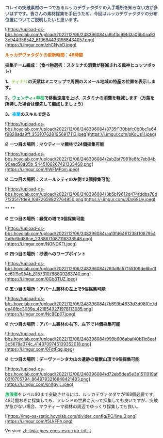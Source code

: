 <span style="color: rgb(68, 84, 106)">**コレイの突破素材の一つであるルッカデヴァタダケの入手場所を知らない方が多いはずです。皆さんの素材採集を手伝うため、今回はルッカデヴァタダケの分布位置についてご説明したいと思います。**</span>

![https://upload-os-bbs.hoyolab.com/upload/2022/12/06/248396084/a8bf3c99fd3a06b0aa933c944ff56542_6106944331988434057.png](https://i.imgur.com/zhCNybD.jpeg)



<span style="color: rgb(226, 100, 0)">**ルッカデヴァタダケの更新時間：48時間**</span>

**採集チーム編成：（食べ物選択：スタミナの消費が軽減される風神ヒュッツポット）**

**1、**<span style="color: rgb(146, 208, 80)">**ティナリ**</span>**の天賦はミニマップで周囲のスメール地域の特産の位置を表示します。**

**2、**<span style="color: rgb(0, 176, 80)">**ウェンティ+早柚**</span>**で移動速度を上げ、スタミナの消費を軽減します（万葉を所持した場合は優先して編成しましょう）**

**3、**<span style="color: rgb(0, 176, 240)">**夜蘭**</span>**のスキルで走る**

![https://upload-os-bbs.hoyolab.com/upload/2022/12/06/248396084/3735f130bbfc0b0bc1e64f9828ada9ff_3531076281956917113.jpeg](https://i.imgur.com/pKoUs1I.jpeg)



 

Ø  **一つ目の場所：マウティーマ稠林で24個採集可能**

![https://upload-os-bbs.hoyolab.com/upload/2022/12/06/248396084/2ab2bf7991fe8fc7eb94b90aad58a05b_5445106267421333468.png](https://i.imgur.com/hWFMPom.jpeg)



Ø  **二つ目の場所：スメールシティの左側で2個採集可能**

![https://upload-os-bbs.hoyolab.com/upload/2022/12/06/248396084/3b5b19612d474fddba78d7f23517fde9_16972658822764950.png](https://i.imgur.com/JDo68Uy.jpeg)



<span style="color: rgb(34, 34, 34)">** **</span>

Ø  **三つ目の場所：縁覚の塔で3個採集可能**

![https://upload-os-bbs.hoyolab.com/upload/2022/12/06/248396084/aa13fd6461238f10879542e9c6bd89ce_2388671087116338548.png](https://i.imgur.com/NONDKTt.jpeg)





Ø  **四つ目の場所：砂漠へのワープポイント**

![https://upload-os-bbs.hoyolab.com/upload/2022/12/06/248396084/293d8c57155109de6bc1fcc61f9c954b_8157310788800263740.png](https://i.imgur.com/0Gb8TUZ.jpeg)



Ø  **五つ目の場所：アパーム叢林の左上で9個採集可能**

![https://upload-os-bbs.hoyolab.com/upload/2022/12/06/248396084/7b693b4633d3d08f0c7dee46fbc3089a_4218540271978113085.png](https://i.imgur.com/NcBEp07.jpeg)



 Ø  六**つ目の場所：アパーム叢林の右下、左下で14個採集可能**

![https://upload-os-bbs.hoyolab.com/upload/2022/12/06/248396084/999b606abaf40b11c8eaf3c5678a374c_4143709745139352018.png](https://i.imgur.com/0FdtFqg.jpeg)



 Ø  七**つ目の場所：デーヴァーンタカ山の遺跡の竜獣山頂で6個採集可能**

![https://upload-os-bbs.hoyolab.com/upload/2022/12/06/248396084/d72eb5dea5e3e1511019af03f0705794_8649793216848421483.png](https://i.imgur.com/snXgyjL.jpeg)



<span style="color: rgb(0, 176, 80)">**放浪者**</span>をレベル90まで突破させるには、ルッカデヴァタダケが168個必要です。48時間おきに採集しても、フレンドの世界に入って採集しても良いですが、突破が急がない場合、マウティーマ稠林の周辺でゆっくり採集しても良い。

![https://img-os-static.hoyolab.com/divider_config/PC/line_3.png](https://i.imgur.com/t5LkFFh.png)

Version: [zh-tw](../7943227/article)[ja-jp](../7955164/article)[es-en](../14183087/article)[es-es](../14182248/article)[ru-ru](../14182401/article)[tr-tr](../14181659/article)[it-it](../14182565/article)

#### 





#### 





